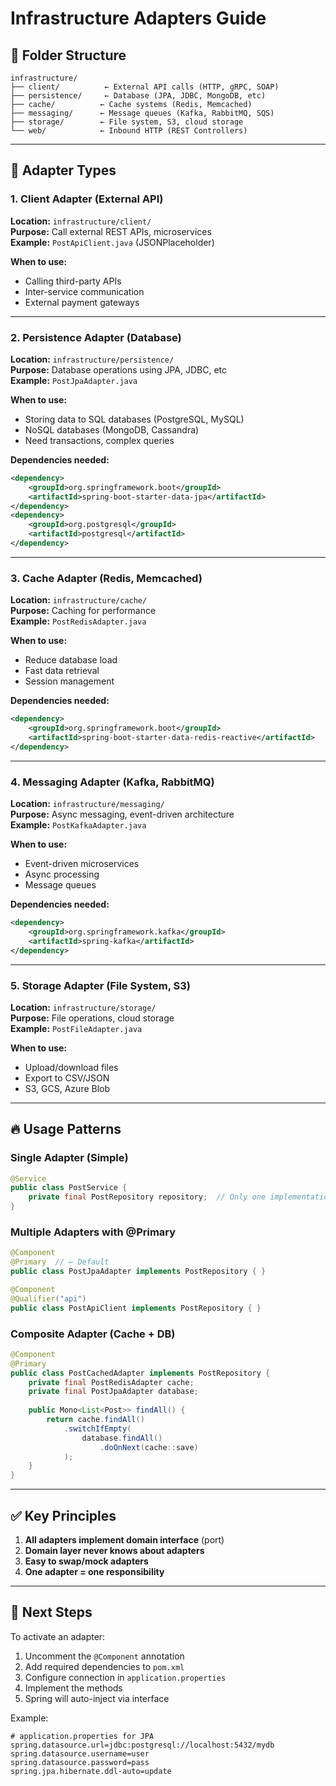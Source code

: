 # Infrastructure Adapters Guide

## 📂 Folder Structure

```
infrastructure/
├── client/          ← External API calls (HTTP, gRPC, SOAP)
├── persistence/     ← Database (JPA, JDBC, MongoDB, etc)
├── cache/          ← Cache systems (Redis, Memcached)
├── messaging/      ← Message queues (Kafka, RabbitMQ, SQS)
├── storage/        ← File system, S3, cloud storage
└── web/            ← Inbound HTTP (REST Controllers)
```

---

## 🎯 **Adapter Types**

### 1. **Client Adapter** (External API)
**Location:** `infrastructure/client/`  
**Purpose:** Call external REST APIs, microservices  
**Example:** `PostApiClient.java` (JSONPlaceholder)

**When to use:**
- Calling third-party APIs
- Inter-service communication
- External payment gateways

---

### 2. **Persistence Adapter** (Database)
**Location:** `infrastructure/persistence/`  
**Purpose:** Database operations using JPA, JDBC, etc  
**Example:** `PostJpaAdapter.java`

**When to use:**
- Storing data to SQL databases (PostgreSQL, MySQL)
- NoSQL databases (MongoDB, Cassandra)
- Need transactions, complex queries

**Dependencies needed:**
```xml
<dependency>
    <groupId>org.springframework.boot</groupId>
    <artifactId>spring-boot-starter-data-jpa</artifactId>
</dependency>
<dependency>
    <groupId>org.postgresql</groupId>
    <artifactId>postgresql</artifactId>
</dependency>
```

---

### 3. **Cache Adapter** (Redis, Memcached)
**Location:** `infrastructure/cache/`  
**Purpose:** Caching for performance  
**Example:** `PostRedisAdapter.java`

**When to use:**
- Reduce database load
- Fast data retrieval
- Session management

**Dependencies needed:**
```xml
<dependency>
    <groupId>org.springframework.boot</groupId>
    <artifactId>spring-boot-starter-data-redis-reactive</artifactId>
</dependency>
```

---

### 4. **Messaging Adapter** (Kafka, RabbitMQ)
**Location:** `infrastructure/messaging/`  
**Purpose:** Async messaging, event-driven architecture  
**Example:** `PostKafkaAdapter.java`

**When to use:**
- Event-driven microservices
- Async processing
- Message queues

**Dependencies needed:**
```xml
<dependency>
    <groupId>org.springframework.kafka</groupId>
    <artifactId>spring-kafka</artifactId>
</dependency>
```

---

### 5. **Storage Adapter** (File System, S3)
**Location:** `infrastructure/storage/`  
**Purpose:** File operations, cloud storage  
**Example:** `PostFileAdapter.java`

**When to use:**
- Upload/download files
- Export to CSV/JSON
- S3, GCS, Azure Blob

---

## 🔥 **Usage Patterns**

### Single Adapter (Simple)
```java
@Service
public class PostService {
    private final PostRepository repository;  // Only one implementation
}
```

### Multiple Adapters with @Primary
```java
@Component
@Primary  // ← Default
public class PostJpaAdapter implements PostRepository { }

@Component
@Qualifier("api")
public class PostApiClient implements PostRepository { }
```

### Composite Adapter (Cache + DB)
```java
@Component
@Primary
public class PostCachedAdapter implements PostRepository {
    private final PostRedisAdapter cache;
    private final PostJpaAdapter database;
    
    public Mono<List<Post>> findAll() {
        return cache.findAll()
            .switchIfEmpty(
                database.findAll()
                    .doOnNext(cache::save)
            );
    }
}
```

---

## ✅ **Key Principles**

1. **All adapters implement domain interface** (port)
2. **Domain layer never knows about adapters**
3. **Easy to swap/mock adapters**
4. **One adapter = one responsibility**

---

## 📝 **Next Steps**

To activate an adapter:
1. Uncomment the `@Component` annotation
2. Add required dependencies to `pom.xml`
3. Configure connection in `application.properties`
4. Implement the methods
5. Spring will auto-inject via interface

Example:
```properties
# application.properties for JPA
spring.datasource.url=jdbc:postgresql://localhost:5432/mydb
spring.datasource.username=user
spring.datasource.password=pass
spring.jpa.hibernate.ddl-auto=update
```

